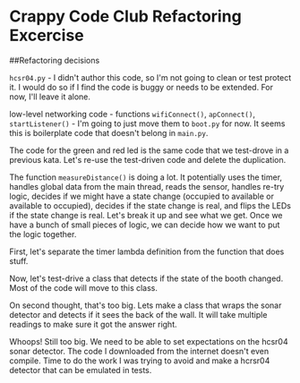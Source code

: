 # Crappy Code Club Refactoring Excercise

##Refactoring decisions

`hcsr04.py` - I didn't author this code, so I'm not going to clean or test protect it.  I would do so if I find the code is buggy or needs to be extended.  For now, I'll leave it alone.

low-level networking code - functions `wifiConnect()`, `apConnect()`, `startListener()` - I'm going to just move them to `boot.py` for now.  It seems this is boilerplate code that doesn't belong in `main.py`.

The code for the green and red led is the same code that we test-drove in a previous kata.  Let's re-use the test-driven code and delete the duplication.

The function `measureDistance()` is doing a lot.  It potentially uses the timer, handles global data from the main thread, reads the sensor, handles re-try logic, decides if we might have a state change (occupied to available or available to occupied), decides if the state change is real, and flips the LEDs if the state change is real.  Let's break it up and see what we get.  Once we have a bunch of small pieces of logic, we can decide how we want to put the logic together.

First, let's separate the timer lambda definition from the function that does stuff.

Now, let's test-drive a class that detects if the state of the booth changed.  Most of the code will move to this class.  

On second thought, that's too big.  Lets make a class that wraps the sonar detector and detects if it sees the back of the wall.  It will take multiple readings to make sure it got the answer right.

Whoops!  Still too big.  We need to be able to set expectations on the hcsr04 sonar detector.  The code I downloaded from the internet doesn't even compile.  Time to do the work I was trying to avoid and make a hcrsr04 detector that can be emulated in tests.